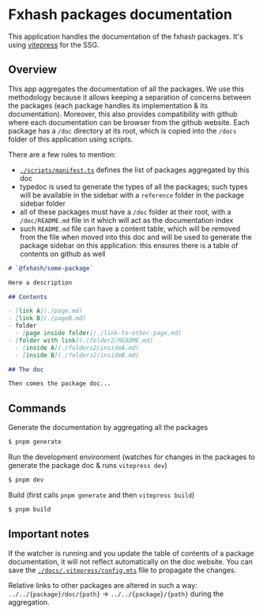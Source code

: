 # Fxhash packages documentation

This application handles the documentation of the fxhash packages. It's using [vitepress](https://vitepress.dev/) for the SSG.

## Overview

This app aggregates the documentation of all the packages. We use this methodology because it allows keeping a separation of concerns between the packages (each package handles its implementation & its documentation). Moreover, this also provides compatibility with github where each documentation can be browser from the github website. Each package has a `/doc` directory at its root, which is copied into the `/docs` folder of this application using scripts.

There are a few rules to mention:

- [`./scripts/manifest.ts`](./scripts/manifest.ts) defines the list of packages aggregated by this doc
- typedoc is used to generate the types of all the packages; such types will be available in the sidebar with a `reference` folder in the package sidebar folder
- all of these packages must have a `/doc` folder at their root, with a `/doc/README.md` file in it which will act as the documentation index
- such `README.md` file can have a content table, which will be removed from the file when moved into this doc and will be used to generate the package sidebar on this application: this ensures there is a table of contents on github as well

```md
# `@fxhash/some-package`

Here a description

## Contents

- [link A](./page.md)
- [link B](./pageB.md)
- folder
  - [page inside folder](./link-to-other-page.md)
- [folder with link](./folder2/README.md)
  - [inside A](./folders2/insideA.md)
  - [inside B](./folders2/insideB.md)

## The doc

Then comes the package doc...
```

## Commands

Generate the documentation by aggregating all the packages

```sh
$ pnpm generate
```

Run the development environment (watches for changes in the packages to generate the package doc & runs `vitepress dev`)

```sh
$ pnpm dev
```

Build (first calls `pnpm generate` and then `vitepress build`)

```sh
$ pnpm build
```

## Important notes

If the watcher is running and you update the table of contents of a package documentation, it will not reflect automatically on the doc website. You can save the [`./docs/.vitepress/config.mts`](./docs/.vitepress/config.mts) file to propagate the changes.

Relative links to other packages are altered in such a way: `../../{package}/doc/{path}` -> `../../{package}/{path}` during the aggregation.
